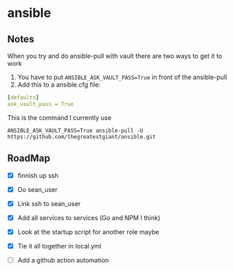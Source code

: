 # ansible

## Notes
When you try and do ansible-pull with vault there are two ways to get it to work

1. You have to put `ANSIBLE_ASK_VAULT_PASS=True` in front of the ansible-pull
2. Add this to a ansible.cfg file:
```yml
[defaults]
ask_vault_pass = True
```

This is the command I currently use
```
ANSIBLE_ASK_VAULT_PASS=True ansible-pull -U https://github.com/thegreatestgiant/ansible.git
```

## RoadMap

- [x] finnish up ssh
- [x] Do sean_user
- [x] Link ssh to sean_user
- [x] Add all services to services (Go and NPM I think)
- [x] Look at the startup script for another role maybe
- [x] Tie it all together in local.yml
- [ ] Add a github action automation

